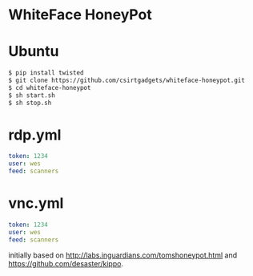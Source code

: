 # WhiteFace HoneyPot
# Ubuntu
```bash
$ pip install twisted
$ git clone https://github.com/csirtgadgets/whiteface-honeypot.git
$ cd whiteface-honeypot
$ sh start.sh
$ sh stop.sh
```

# rdp.yml
```yaml
token: 1234
user: wes
feed: scanners
```

# vnc.yml
```yaml
token: 1234
user: wes
feed: scanners
```

initially based on http://labs.inguardians.com/tomshoneypot.html and https://github.com/desaster/kippo.
